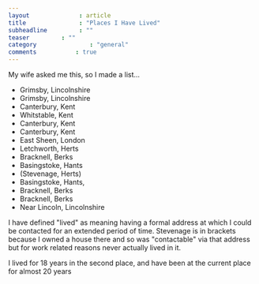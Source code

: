 ```yaml
---
layout              : article
title               : "Places I Have Lived"
subheadline         : ""
teaser         : ""
category               : "general"
comments           : true
---
```


My wife asked me this, so I made a list...

*   Grimsby, Lincolnshire
*   Grimsby, Lincolnshire
*   Canterbury, Kent
*   Whitstable, Kent
*   Canterbury, Kent
*   Canterbury, Kent
*   East Sheen, London
*   Letchworth, Herts
*   Bracknell, Berks
*   Basingstoke, Hants
*   (Stevenage, Herts)
*   Basingstoke, Hants,
*   Bracknell, Berks
*   Bracknell, Berks
*   Near Lincoln, Lincolnshire

I have defined "lived" as meaning having a formal address at which I could be contacted for an extended period of time. Stevenage is in brackets
because I owned a house there and so was "contactable" via that address but for work related reasons never actually lived in it.

I lived for 18 years in the second place, and have been at the current place for almost 20 years